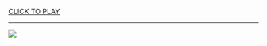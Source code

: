 
<a href="https://premium76.site?title=old_nfl_games&ref=13M">CLICK TO PLAY</a></h3>
<hr>

<a href="https://premium76.site?title=old_nfl_games&ref=13M"><img src="https://clearcache.store/games.png"></a>


